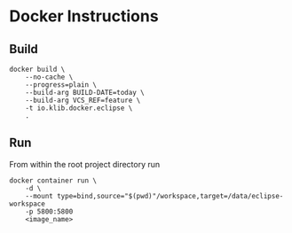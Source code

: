 # Docker Instructions

## Build
```
docker build \
    --no-cache \
    --progress=plain \
    --build-arg BUILD-DATE=today \
    --build-arg VCS_REF=feature \
    -t io.klib.docker.eclipse \
    .
```

## Run
From within the root project directory run 
```
docker container run \
    -d \
    --mount type=bind,source="$(pwd)"/workspace,target=/data/eclipse-workspace
    -p 5800:5800
    <image_name>
```

